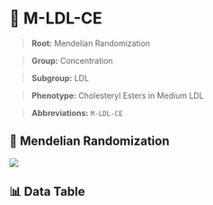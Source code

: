 # 🧪 M-LDL-CE

> **Root:** Mendelian Randomization

> **Group:** Concentration  

> **Subgroup:** LDL

> **Phenotype:** Cholesteryl Esters in Medium LDL  

> **Abbreviations:** `M-LDL-CE`

## 🧬 Mendelian Randomization  

<img src="/MR/Figures/Inverse/MhengxianLDLhengxianCE.png"/>


## 📊 Data Table


<CsvTableMRI src="/MR/Data/Inverse/MhengxianLDLhengxianCE.csv"/>

